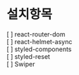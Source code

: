 # 설치항목

[ ] react-router-dom <br/>
[ ] react-helmet-async <br/>
[ ] styled-components <br/>
[ ] styled-reset <br/>
[ ] Swiper <br/>
